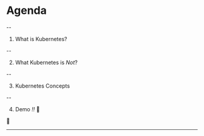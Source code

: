 # Agenda

--

1. What is Kubernetes?

--

2. What Kubernetes is _Not_?

--

3. Kubernetes Concepts

--

4. Demo _!!_ 🚀

🐾

---

